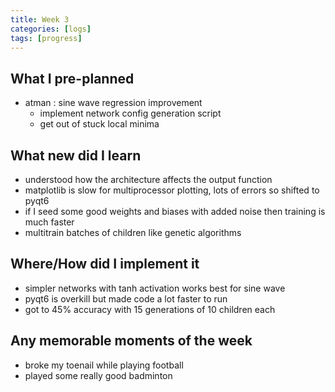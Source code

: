 ```yaml
---
title: Week 3
categories: [logs]
tags: [progress]
---
```


## What I pre-planned

- atman : sine wave regression improvement
  - implement network config generation script
  - get out of stuck local minima

## What new did I learn

- understood how the architecture affects the output function
- matplotlib is slow for multiprocessor plotting, lots of errors so shifted to pyqt6
- if I seed some good weights and biases with added noise then training is much faster
- multitrain batches of children like genetic algorithms

## Where/How did I implement it

- simpler networks with tanh activation works best for sine wave
- pyqt6 is overkill but made code a lot faster to run
- got to 45% accuracy with 15 generations of 10 children each

## Any memorable moments of the week

- broke my toenail while playing football
- played some really good badminton
